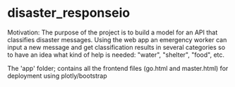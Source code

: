 # disaster_responseio
Motivation:
The purpose of the project is to build a model for an API that classifies disaster messages. Using the web app an emergency worker can input a new message and get classification results in several categories so to have an idea what kind of help is needed: "water", "shelter", "food", etc.


The 'app' folder; contains all the frontend files (go.html and master.html) for deployment using plotly/bootstrap

